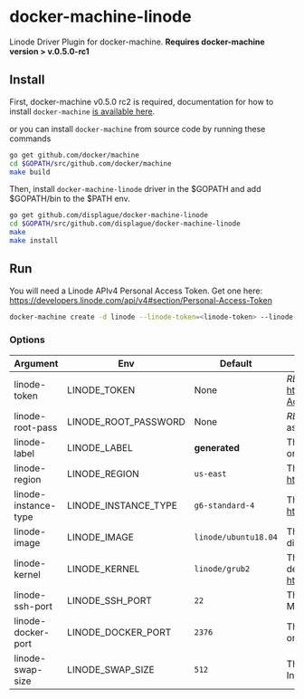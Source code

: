 # docker-machine-linode

Linode Driver Plugin for docker-machine. **Requires docker-machine version > v.0.5.0-rc1**

## Install

First, docker-machine v0.5.0 rc2 is required, documentation for how to install `docker-machine`
[is available here](https://github.com/docker/machine/releases/tag/v0.5.0-rc2#Installation).

or you can install `docker-machine` from source code by running these commands

```bash
go get github.com/docker/machine
cd $GOPATH/src/github.com/docker/machine
make build
```

Then, install `docker-machine-linode` driver in the $GOPATH and add $GOPATH/bin to the $PATH env.

```bash
go get github.com/displague/docker-machine-linode
cd $GOPATH/src/github.com/displague/docker-machine-linode
make
make install
```

## Run

You will need a Linode APIv4 Personal Access Token.  Get one here: <https://developers.linode.com/api/v4#section/Personal-Access-Token>

```bash
docker-machine create -d linode --linode-token=<linode-token> --linode-root-pass=<linode-root-pass> linode
```

### Options

| Argument | Env | Default | Description
| --- | --- | --- | ---
| linode-token | LINODE_TOKEN | None | *REQUIRED* Linode APIv4 Token (see <https://developers.linode.com/api/v4#section/Personal-Access-Token>)
| linode-root-pass | LINODE_ROOT_PASSWORD | None | *REQUIRED* The Linode Instance `root_pass` (password assigned to the `root` account)
| linode-label | LINODE_LABEL | **generated** | The Linode Instance `label`.  This `label` must be unique on the account.
| linode-region | LINODE_REGION | `us-east` | The Linode Instance `region` (see <https://api.linode.com/v4/regions>)
| linode-instance-type | LINODE_INSTANCE_TYPE | `g6-standard-4` | The Linode Instance `type` (see <https://api.linode.com/v4/linode/types>)
| linode-image | LINODE_IMAGE | `linode/ubuntu18.04` | The Linode Instance `image` which provides the Linux distribution (see <https://api.linode.com/v4/images>).
| linode-kernel | LINODE_KERNEL | `linode/grub2` | The Linux Instance `kernel` to boot.  `linode/grub2` will defer to the distribution kernel. (see <https://api.linode.com/v4/linode/kernels> (`?page=N`))
| linode-ssh-port | LINODE_SSH_PORT | `22` | The port that SSH is running on, needed for Docker Machine to provision the Linode.
| linode-docker-port | LINODE_DOCKER_PORT | `2376` | The TCP port of the Linode that Docker will be listening on
| linode-swap-size | LINODE_SWAP_SIZE | `512` | The amount of swap space provisioned on the Linode Instance
